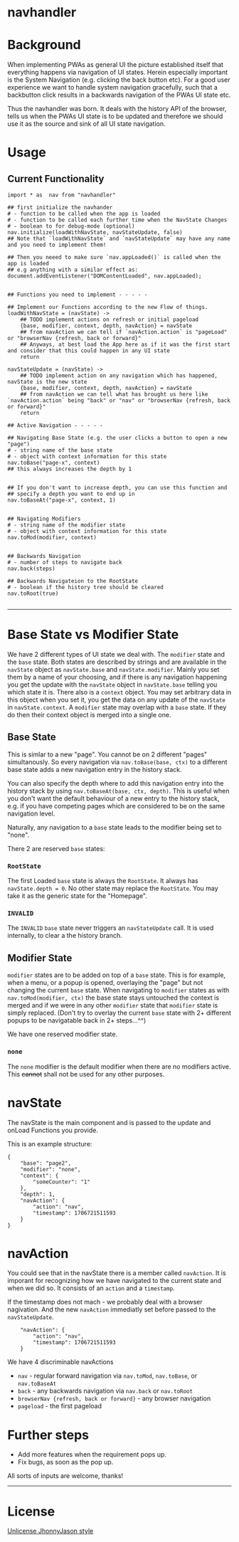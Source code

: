# navhandler 

# Background
When implementing PWAs as general UI the picture established itself that everything happens via navigation of UI states.
Herein especially important is the System Navigation (e.g. clicking the back button etc). For a good user experience we want to handle system navigation gracefully, such that a backbutton click results in a backwards navigation of the PWAs UI state etc.

Thus the navhandler was born. It deals with the history API of the browser, tells us when the PWAs UI state is to be updated and therefore we should use it as the source and sink of all UI state navigation.

# Usage
Current Functionality
---------------------
```coffescript
import * as  nav from "navhandler"

## first initialize the navhander
# - function to be called when the app is loaded
# - function to be called each further time when the NavState Changes
# - boolean to for debug-mode (optional)
nav.initialize(loadWithNavState, navStateUpdate, false)
## Note that `loadWithNavState` and `navStateUpdate` may have any name and you need to implement them! 

## Then you neeed to make sure `nav.appLoaded()` is called when the app is loaded
## e.g anything with a similar effect as:
document.addEventListener("DOMContentLoaded", nav.appLoaded); 


## Functions you need to implement - - - - -

## Implement our Functions according to the new Flow of things.
loadWithNavState = (navState) ->
    ## TODO implement actions on refresh or initial pageload 
    {base, modifier, context, depth, navAction} = navState
    ## from navAction we can tell if `navAction.action` is "pageLoad" or "browserNav {refresh, back or forward}"
    ## Anyways, at best load the App here as if it was the first start and consider that this could happen in any UI state
    return

navStateUpdate = (navState) ->
    ## TODO implement action on any navigation which has happened, navState is the new state
    {base, modifier, context, depth, navAction} = navState
    ## from navAction we can tell what has brought us here like `navAction.action` being "back" or "nav" or "browserNav {refresh, back or forward}"
    return
    
## Active Navigation - - - - -

## Navigating Base State (e.g. the user clicks a button to open a new "page")
# - string name of the base state
# - object with context information for this state
nav.toBase("page-x", context)
## this always increases the depth by 1


## If you don't want to increase depth, you can use this function and 
## specify a depth you want to end up in
nav.toBaseAt("page-x", context, 1)


## Navigating Modifiers
# - string name of the modifier state
# - object with context information for this state
nav.toMod(modifier, context)


## Backwards Navigation
# - number of steps to navigate back
nav.back(steps)

## Backwards Navigateion to the RootState
# - boolean if the history tree should be cleared
nav.toRoot(true)


```

---

# Base State vs Modifier State
We have 2 different types of UI state we deal with.
The `modifier` state and the `base` state. Both states are described by strings and are available in the `navState` object as `navState.base` and `navState.modifier`.
Mainly you set them by a name of your choosing, and if there is any navigation happening you get the update with the `navState` object in `navState.base` telling you which state it is.
There also is a `context` object. You may set arbitrary data in this object when you set it, you get the data on any update of the `navState` in `navState.context`.
A `modifier` state may overlap with a `base` state. If they do then their context object is merged into a single one.


## Base State
This is simlar to a new "page". You cannot be on 2 different "pages" simultanously.
So every navigation via `nav.toBase(base, ctx)` to a different base state adds a new navigation entry in the history stack.

You can also specify the depth where to add this navigation entry into the history stack by using `nav.toBaseAt(base, ctx, depth)`. This is useful when you don't want the default behaviour of a new entry to the history stack, e.g. if you have competing pages which are considered to be on the same navigation level.

Naturally, any navigation to a `base` state leads to the modifier being set to "none".

There 2 are reserved `base` states:

### `RootState`
The first Loaded `base` state is always the `RootState`. It always has `navState.depth = 0`. No other state may replace the `RootState`.
You may take it as the generic state for the "Homepage".

### `INVALID`
The `INVALID` `base` state never triggers an `navStateUpdate` call. It is used internally, to clear a the history branch.


## Modifier State
`modifier` states are to be added on top of a `base` state. This is for example, when a menu, or a popup is opened, overlaying the "page" but not changing the current `base` state.
When navigating to `modifier` states as with `nav.toMod(modifier, ctx)` the base state stays untouched the context is merged and if we were in any other `modifier` state that `modifier` state is simply replaced. (Don't try to overlay the current `base` state with 2+ different popups to be navigatable back in 2+ steps...^^)

We have one reserved modifier state.

### `none`
The `none` modifier is the default modifier when there are no modifiers active. This <s>cannot</s> shall not be used for any other purposes.


# navState

The navState is the main component and is passed to the update and onLoad Functions you provide.

This is an example structure:
```
{
    "base": "page2",
    "modifier": "none",
    "context": {
        "someCounter": "1"
    },
    "depth": 1,
    "navAction": {
        "action": "nav",
        "timestamp": 1706721511593
    }
}
```


# navAction
You could see that in the navState there is a member called `navAction`. It is imporant for recognizing how we have navigated to the current state and when we did so. It consists of an `action` and a `timestamp`.

If the timestamp does not mach - we probably deal with a browser nagivation. And the new `navAction` immediatly set before passed to the `navStateUpdate`.
```
    "navAction": {
        "action": "nav",
        "timestamp": 1706721511593
    }
```

We have 4 discriminable navActions
- `nav` - regular forward navigation via `nav.toMod`, `nav.toBase`, or `nav.toBaseAt`
- `back` - any backwards navigation via `nav.back` or `nav.toRoot`
- `browserNav {refresh, back or forward}` - any browser navigation
- `pageload` - the first pageload

# Further steps

- Add more features when the requirement pops up.
- Fix bugs, as soon as the pop up.

All sorts of inputs are welcome, thanks!

---

# License
[Unlicense JhonnyJason style](https://hackmd.io/nCpLO3gxRlSmKVG3Zxy2hA?view)
